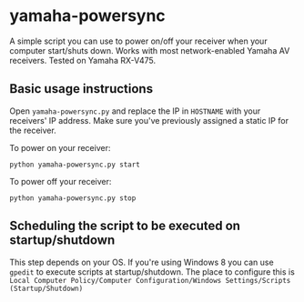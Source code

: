 yamaha-powersync
================


A simple script you can use to power on/off your receiver when your computer start/shuts down. Works with most network-enabled Yamaha AV receivers. Tested on Yamaha RX-V475.


Basic usage instructions
------------------------

Open `yamaha-powersync.py` and replace the IP in `HOSTNAME` with your receivers' IP address. Make sure you've previously assigned a static IP for the receiver.

To power on your receiver:

    python yamaha-powersync.py start
    
To power off your receiver:

    python yamaha-powersync.py stop
    
    
Scheduling the script to be executed on startup/shutdown
--------------------------------------------------------

This step depends on your OS. If you're using Windows 8 you can use `gpedit` to execute scripts at startup/shutdown. The place to configure this is `Local Computer Policy/Computer Configuration/Windows Settings/Scripts (Startup/Shutdown)`

